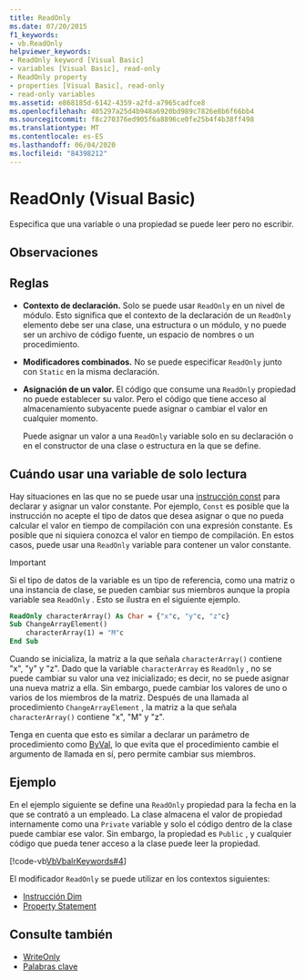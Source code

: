 ```yaml
---
title: ReadOnly
ms.date: 07/20/2015
f1_keywords:
- vb.ReadOnly
helpviewer_keywords:
- ReadOnly keyword [Visual Basic]
- variables [Visual Basic], read-only
- ReadOnly property
- properties [Visual Basic], read-only
- read-only variables
ms.assetid: e868185d-6142-4359-a2fd-a7965cadfce8
ms.openlocfilehash: 405297a25d4b948a6920bd989c7826e8b6f66bb4
ms.sourcegitcommit: f8c270376ed905f6a8896ce0fe25b4f4b38ff498
ms.translationtype: MT
ms.contentlocale: es-ES
ms.lasthandoff: 06/04/2020
ms.locfileid: "84398212"
---
```

# <a name="readonly-visual-basic"></a>ReadOnly (Visual Basic)
Especifica que una variable o una propiedad se puede leer pero no escribir.

## <a name="remarks"></a>Observaciones

## <a name="rules"></a>Reglas

- **Contexto de declaración.** Solo se puede usar `ReadOnly` en un nivel de módulo. Esto significa que el contexto de la declaración de un `ReadOnly` elemento debe ser una clase, una estructura o un módulo, y no puede ser un archivo de código fuente, un espacio de nombres o un procedimiento.

- **Modificadores combinados.** No se puede especificar `ReadOnly` junto con `Static` en la misma declaración.

- **Asignación de un valor.** El código que consume una `ReadOnly` propiedad no puede establecer su valor. Pero el código que tiene acceso al almacenamiento subyacente puede asignar o cambiar el valor en cualquier momento.

     Puede asignar un valor a una `ReadOnly` variable solo en su declaración o en el constructor de una clase o estructura en la que se define.

## <a name="when-to-use-a-readonly-variable"></a>Cuándo usar una variable de solo lectura

Hay situaciones en las que no se puede usar una [instrucción const](../statements/const-statement.md) para declarar y asignar un valor constante. Por ejemplo, `Const` es posible que la instrucción no acepte el tipo de datos que desea asignar o que no pueda calcular el valor en tiempo de compilación con una expresión constante. Es posible que ni siquiera conozca el valor en tiempo de compilación. En estos casos, puede usar una `ReadOnly` variable para contener un valor constante.

> [!IMPORTANT]
> Si el tipo de datos de la variable es un tipo de referencia, como una matriz o una instancia de clase, se pueden cambiar sus miembros aunque la propia variable sea `ReadOnly` . Esto se ilustra en el siguiente ejemplo.

```vb
ReadOnly characterArray() As Char = {"x"c, "y"c, "z"c}
Sub ChangeArrayElement()
    characterArray(1) = "M"c
End Sub
```

Cuando se inicializa, la matriz a la que señala `characterArray()` contiene "x", "y" y "z". Dado que la variable `characterArray` es `ReadOnly` , no se puede cambiar su valor una vez inicializado; es decir, no se puede asignar una nueva matriz a ella. Sin embargo, puede cambiar los valores de uno o varios de los miembros de la matriz. Después de una llamada al procedimiento `ChangeArrayElement` , la matriz a la que señala `characterArray()` contiene "x", "M" y "z".

Tenga en cuenta que esto es similar a declarar un parámetro de procedimiento como [ByVal](byval.md), lo que evita que el procedimiento cambie el argumento de llamada en sí, pero permite cambiar sus miembros.

## <a name="example"></a>Ejemplo

En el ejemplo siguiente se define una `ReadOnly` propiedad para la fecha en la que se contrató a un empleado. La clase almacena el valor de propiedad internamente como una `Private` variable y solo el código dentro de la clase puede cambiar ese valor. Sin embargo, la propiedad es `Public` , y cualquier código que pueda tener acceso a la clase puede leer la propiedad.

[!code-vb[VbVbalrKeywords#4](~/samples/snippets/visualbasic/VS_Snippets_VBCSharp/VbVbalrKeywords/VB/Class1.vb#4)]

El modificador `ReadOnly` se puede utilizar en los contextos siguientes:

- [Instrucción Dim](../statements/dim-statement.md)
- [Property Statement](../statements/property-statement.md)

## <a name="see-also"></a>Consulte también

- [WriteOnly](writeonly.md)
- [Palabras clave](../keywords/index.md)
